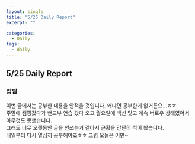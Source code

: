 ```yaml
---
layout: single
title: "5/25 Daily Report"
excerpt: ""

categories:
  - Daily
tags:
  - daily
---
```


## 5/25 Daily Report

### 잡담  
이번 글에서는 공부한 내용을 안적을 것입니다. 왜냐면 공부한게 없거든요...ㅎㅎ  
주말에 캠핑갔다가 밴드부 연습 갔다 오고 월요일에 백신 맞고 계속 버로우 상태였어서 아무것도 못했습니다.  
그래도 너무 오랫동안 글을 안쓰는거 같아서 근황을 간단히 적어 봤습니다.  
내일부터 다시 열심히 공부해야죠ㅎㅎ 그럼 오늘은 이만~